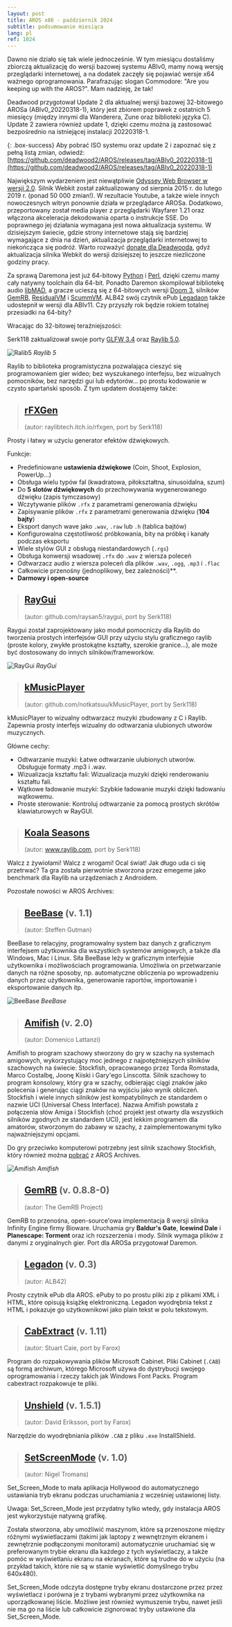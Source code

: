 ```yaml
---
layout: post
title: AROS x86 - październik 2024
subtitle: podsumowanie miesiąca
lang: pl
ref: 1024
---
```


Dawno nie działo się tak wiele jednocześnie. W tym miesiącu dostaliśmy zbiorczą aktualizację do wersji bazowej systemu ABIv0, mamy nową wersję przeglądarki internetowej, a na dodatek zaczęły się pojawiać wersje x64 ważnego oprogramowania. Parafrazując slogan Commodore: "Are you keeping up with the AROS?". Mam nadzieję, że tak!

Deadwood przygotował Update 2 dla aktualnej wersji bazowej 32-bitowego AROSa (ABIv0_20220318-1), który jest zbiorem poprawek z ostatnich 5 miesięcy (między innymi dla Wanderera, Zune oraz biblioteki języka C). Update 2 zawiera również update 1, dzięki czemu można ją zastosować bezpośrednio na istniejącej instalacji 20220318-1. 

{: .box-success}
Aby pobrać ISO systemu oraz update 2 i zapoznać się z pełną listą zmian, odwiedź:  
[https://github.com/deadwood2/AROS/releases/tag/ABIv0_20220318-1](https://github.com/deadwood2/AROS/releases/tag/ABIv0_20220318-1)

Największym wydarzeniem jest niewątpliwie [Odyssey Web Browser w wersji 2.0](https://archives.aros-exec.org/?function=showfile&file=network/browser/owb-2.0.i386-aros.zip). Silnik Webkit został zaktualizowany od sierpnia 2015 r. do lutego 2019 r. (ponad 50 000 zmian!). W rezultacie Youtube, a także wiele innych nowoczesnych witryn ponownie działa w przeglądarce AROSa. Dodatkowo, przeportowany został media player z przeglądarki Wayfarer 1.21 oraz włączona akceleracja dekodowania oparta o instrukcje SSE. Do poprawnego jej działania wymagana jest nowa aktualizacja systemu. W dzisiejszym świecie, gdzie strony internetowe stają się bardziej wymagające z dnia na dzień, aktualizacja przeglądarki internetowej to niekończąca się podróż. Warto rozważyć [donate dla Deadwooda](https://www.paypal.com/paypalme/4deadwood), gdyż aktualizacja silnika Webkit do wersji dzisiejszej to jeszcze niezliczone godziny pracy.   

Za sprawą Daremona jest już 64-bitowy [Python](https://archives.aros-exec.org/?function=showfile&file=development/language/python-2.5.2.x86_64-aros-v11.zip) i [Perl](https://archives.aros-exec.org/?function=showfile&file=development/language/perl-5.7.2.x86_64-aros-v11.zip), dzięki czemu mamy cały natywny toolchain dla 64-bit. Ponadto Daremon skompilował bibliotekę audio [libMAD](https://archives.aros-exec.org/?function=showfile&file=development/library/libmad-0.15.1b.x86_64-aros-v11.zip), a gracze ucieszą się z 64-bitowych wersji [Doom 3](https://archives.aros-exec.org/?function=showfile&file=game/fps/adoom3-1.5.3.x86_64-aros-v11.zip), silników [GemRB](https://archives.aros-exec.org/?function=showfile&file=game/roleplaying/gemrb-0.8.8-0.x86_64-aros-v11.zip), [ResidualVM](https://archives.aros-exec.org/?function=showfile&file=emulation/misc/residualvm-0.3.1-1.x86_64-aros-v11.zip) i [ScummVM](https://archives.aros-exec.org/?function=showfile&file=emulation/misc/scummvm-1.9.0-1.x86_64-aros-v11.zip). ALB42 swój czytnik ePub [Legadaon](https://home.alb42.de/files/Legadon03_AROS64.lha) także udostepnił w wersji dla ABIv11. Czy przyszły rok będzie rokiem totalnej przesiadki na 64-bity?

Wracając do 32-bitowej teraźniejszości:  

Serk118 zaktualizował swoje porty [GLFW 3.4](https://archives.aros-exec.org/?function=showfile&file=development/library/lib_glfw_3_4.i386-aros.zip) oraz [Raylib 5.0](https://archives.aros-exec.org/?function=showfile&file=development/library/lib_raylib5.i386-aros.zip).

![Ralib5](/assets/img/1024/raylib.png)
*Raylib 5*

Raylib to biblioteka programistyczna pozwalająca cieszyć się programowaniem gier wideo; bez wyszukanego interfejsu, bez wizualnych pomocników, bez narzędzi gui lub edytorów... po prostu kodowanie w czysto spartański sposób. Z tym updatem dostajemy także:

> ## [rFXGen](https://archives.aros-exec.org/?function=showfile&file=audio/rfxgen-aros.zip)
> (autor: raylibtech.itch.io/rfxgen, port by Serk118)

Prosty i łatwy w użyciu generator efektów dźwiękowych.

Funkcje:  
- Predefiniowane **ustawienia dźwiękowe** (Coin, Shoot, Explosion, PowerUp...)
- Obsługa wielu typów fal (kwadratowa, piłokształtna, sinusoidalna, szum)
- Do **5 slotów dźwiękowych** do przechowywania wygenerowanego dźwięku (zapis tymczasowy)
- Wczytywanie plików `.rfx` z parametrami generowania dźwięku
- Zapisywanie plików `.rfx` z parametrami generowania dźwięku (**104 bajty**)
- Eksport danych wave jako `.wav`, `.raw` lub `.h` (tablica bajtów)
- Konfigurowalna częstotliwość próbkowania, bity na próbkę i kanały podczas eksportu
- Wiele stylów GUI z obsługą niestandardowych (`.rgs`)
- Obsługa konwersji wsadowej `.rfx` do `.wav` z wiersza poleceń
- Odtwarzacz audio z wiersza poleceń dla plików `.wav`, `.ogg`, `.mp3` i `.flac`
- Całkowicie przenośny (jednoplikowy, bez zależności)**.
- **Darmowy i open-source**

> ## [RayGui](https://archives.aros-exec.org/?function=showfile&file=development/misc/raygui.i386-aros.zip)
> (autor: github.com/raysan5/raygui, port by Serk118)

Raygui został zaprojektowany jako moduł pomocniczy dla Raylib do tworzenia prostych interfejsów GUI przy użyciu stylu graficznego raylib (proste kolory, zwykłe prostokątne kształty, szerokie granice...), ale może być dostosowany do innych silników/frameworków.

![RayGui](/assets/img/1024/raygui.png)
*RayGui*

> ## [kMusicPlayer](https://archives.aros-exec.org/?function=showfile&file=utility/archive/cabextract1.11.i386-aros.zip)
> (autor: github.com/notkatsuu/kMusicPlayer, port by Serk118)

kMusicPlayer to wizualny odtwarzacz muzyki zbudowany z C i Raylib. Zapewnia prosty interfejs wizualny do odtwarzania ulubionych utworów muzycznych.  

Główne cechy:
- Odtwarzanie muzyki: Łatwe odtwarzanie ulubionych utworów. Obsługuje formaty .mp3 i .wav.
- Wizualizacja kształtu fali: Wizualizacja muzyki dzięki renderowaniu kształtu fali.
- Wątkowe ładowanie muzyki: Szybkie ładowanie muzyki dzięki ładowaniu wątkowemu.
- Proste sterowanie: Kontroluj odtwarzanie za pomocą prostych skrótów klawiaturowych w RayGUI.

> ## [Koala Seasons](https://archives.aros-exec.org/?function=showfile&file=game/strategy/koala_seasons.i386-aros.zip)
> (autor: www.raylib.com, port by Serk118)

Walcz z żywiołami! Walcz z wrogami! Ocal świat! Jak długo uda ci się przetrwać? Ta gra została pierwotnie stworzona przez emegeme jako benchmark dla Raylib na urządzeniach z Androidem.  
  
Pozostałe nowości w AROS Archives:  

> ## [BeeBase](https://archives.aros-exec.org/?function=showfile&file=office/database/beebase-1.1.lha) (v. 1.1)
> (autor: Steffen Gutman)

BeeBase to relacyjny, programowalny system baz danych z graficznym interfejsem użytkownika dla wszystkich systemów amigowych, a także dla Windows, Mac i Linux. Siła BeeBase leży w graficznym interfejsie użytkownika i możliwościach programowania. Umożliwia on przetwarzanie danych na różne sposoby, np. automatyczne obliczenia po wprowadzeniu danych przez użytkownika, generowanie raportów, importowanie i eksportowanie danych itp. 

![BeeBase](/assets/img/1024/beebase.png)
*BeeBase*

> ## [Amifish](https://archives.aros-exec.org/?function=showfile&file=game/board/amifish.i386-aros.lha) (v. 2.0)
> (autor:	Domenico Lattanzi)

Amifish to program szachowy stworzony do gry w szachy na systemach amigowych, wykorzystujący moc jednego z najpotężniejszych silników szachowych na świecie: Stockfish, opracowanego przez Torda Romstada, Marco Costalbę, Joonę Kiiski i Gary'ego Linscotta. Silnik szachowy to program konsolowy, który gra w szachy, odbierając ciągi znaków jako polecenia i generując ciągi znaków na wyjściu jako wynik obliczeń. Stockfish i wiele innych silników jest kompatybilnych ze standardem o nazwie UCI (Universal Chess Interface). Nazwa Amifish powstała z połączenia słów Amiga i Stockfish (choć projekt jest otwarty dla wszystkich silników zgodnych ze standardem UCI), jest lekkim programem dla amatorów, stworzonym do zabawy w szachy, z zaimplementowanymi tylko najważniejszymi opcjami.

Do gry przeciwko komputerowi potrzebny jest silnik szachowy Stockfish, który również można [pobrać](https://archives.aros-exec.org/?function=showfile&file=game/misc/stockfish5_aros-i386.zip) z AROS Archives.

![Amifish](/assets/img/1024/amifish.png)
*Amifish*

> ## [GemRB](https://archives.aros-exec.org/?function=showfile&file=game/roleplaying/gemrb-0.8.8-0.i386-aros.zip) (v. 0.8.8-0)
> (autor: The GemRB Project)

GemRB to przenośna, open-source'owa implementacja 8 wersji silnika Infinity Engine firmy Bioware. Uruchamia gry **Baldur's Gate**, **Icewind Dale** i **Planescape: Torment** oraz ich rozszerzenia i mody. Silnik wymaga plików z danymi z oryginalnych gier. Port dla AROSa przygotował Daremon.

> ## [Legadon](https://home.alb42.de/files/Legadon03_AROS.lha) (v. 0.3)
> (autor: ALB42)

Prosty czytnik ePub dla AROS. ePuby to po prostu pliki zip z plikami XML i HTML, które opisują książkę elektroniczną. Legadon wyodrębnia tekst z HTML i pokazuje go użytkownikowi jako plain tekst w polu tekstowym.

> ## [CabExtract](https://archives.aros-exec.org/?function=showfile&file=utility/archive/cabextract1.11.i386-aros.zip) (v. 1.11)
> (autor: Stuart Caie, port by Farox)

Program do rozpakowywania plików Microsoft Cabinet. Pliki Cabinet (`.CAB`) są formą archiwum, którego Microsoft używa do dystrybucji swojego oprogramowania i rzeczy takich jak Windows Font Packs. Program cabextract rozpakowuje te pliki.

> ## [Unshield](https://archives.aros-exec.org/?function=showfile&file=utility/archive/unshield.i386-aros.zip) (v. 1.5.1)
> (autor:	David Eriksson, port by Farox)

Narzędzie do wyodrębniania plików `.CAB` z pliku `.exe` InstallShield.

> ## [SetScreenMode](https://archives.aros-exec.org/?function=showfile&file=utility/shell/setscreenmode.i386-aros.zip) (v. 1.0)
> (autor:	Nigel Tromans)

Set_Screen_Mode to mała aplikacja Hollywood do automatycznego ustawiania tryb ekranu podczas uruchamiania z wcześniej ustawionej listy.  

Uwaga: Set_Screen_Mode jest przydatny tylko wtedy, gdy instalacja AROS jest wykorzystuje natywną grafikę.  

Została stworzona, aby umożliwić maszynom, które są przenoszone między różnymi wyświetlaczami (takimi jak laptopy z wewnętrznym ekranem i zewnętrznie podłączonymi monitorami) automatycznie uruchamiać się w preferowanym trybie ekranu dla każdego z tych wyświetlaczy, a także pomóc w wyświetlaniu ekranu na ekranach, które są trudne do w użyciu (na przykład takich, które nie są w stanie wyświetlić domyślnego trybu 640x480).  

Set_Screen_Mode odczyta dostępne tryby ekranu dostarczone przez przez wyświetlacz i porówna je z trybami wybranymi przez użytkownika na uporządkowanej liście. Możliwe jest również wymuszenie trybu, nawet jeśli nie ma go na liście lub całkowicie zignorować tryby ustawione dla Set_Screen_Mode.  


